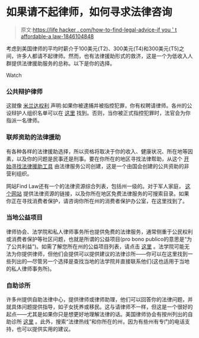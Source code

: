 # 如果请不起律师，如何寻求法律咨询

> 原文:[https://life hacker . com/how-to-find-legal-advice-if you ' t affordable-a law-1846104848](https://lifehacker.com/how-to-find-legal-advice-if-you-can-t-afford-a-lawyer-1846104848)

考虑到美国律师的平均时薪介于100美元(T2)、300美元(T4)和300美元(T5)之间，许多人都请不起律师。然而，也有法律援助形式的救济，这是一个为低收入人群提供法律援助服务的总称。以下是你的选择。

Watch

### 公共辩护律师

这就像 [米兰达权利](https://en.wikipedia.org/wiki/Miranda_warning) 声明:如果你被逮捕并被指控犯罪，你有权聘请律师。各州的公设辩护人组织名单可以在 [这里](https://criminal.findlaw.com/criminal-legal-help/public-defenders-by-state.html) 找到。否则，当你被正式指控犯罪时，法官会为你指派一名律师。

### 联邦资助的法律援助

有各种各样的法律援助选择，所以资格将取决于你的收入、健康状况、所在地等因素，以及你的问题是民事还是刑事。要在你所在的地区寻找法律帮助，从这个 [开始寻找法律援助工具](https://www.lsc.gov/what-legal-aid/find-legal-aid) 由法律服务公司创建，这是一个由国会创建的公共资助的非营利组织。

网站Find Law还有一个的法律资源综合列表，包括州一级的。对于军人家庭， [这个网站](https://www.statesidelegal.org/) 提供法律资源的链接，以及你所在地区免费法律服务的可搜索目录。如果你正在寻找消费者保护，请咨询你所在州的消费者保护办公室，在这里找到了。

### **当地公益项目**

律师协会、法学院和私人律师事务所也提供免费的法律服务，通常侧重于公民权利或消费者保护等社区问题，也就是所谓的公益项目(pro bono publico的意思是“为了公共利益”)。如需了解您所在州的公益项目列表，请点击 [这里](https://www.ncsc.org/topics/legal-services/legal-aid-pro-bono/state-links) 。法学院可能无法为你提供律师，但他们会提供可以提供建议的法律诊所——你可以在这里找到一些列出的—尽管另一个选择是查找当地的法学院并直接联系他们(这也适用于当地的私人律师事务所)。

### **自助诊所**

许多州提供自助法律中心，提供律师或律师助理，他们可以回答你的法律问题，并就具体问题提供指导，如子女抚养或移民。这与请律师不一样，但这是一个很好的起点——尤其是如果你只是想更好地理解法律的话。美国律师协会有按州列出的自助诊所 [这里](https://www.americanbar.org/groups/delivery_legal_services/resources/pro_se_unbundling_resource_center/self_service_centers/) 。此外，搜索“法律热线”和你所在的州，因为有些州有专门的电话支持，也可以提供实用的建议。